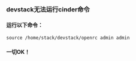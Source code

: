 ### devstack无法运行cinder命令

#### 运行以下命令：

    source /home/stack/devstack/openrc admin admin
    
#### 一切OK！